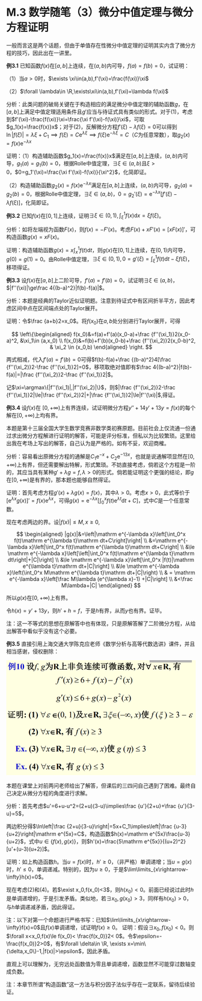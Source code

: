 # M.3 数学随笔（3）微分中值定理与微分方程证明

一般而言这是两个话题，但由于单值存在性微分中值定理的证明其实内含了微分方程的技巧，因此出在一讲里。

**例3.1** 已知函数$f(x)$在$[a,b]$上连续，在$(a,b)$内可导，$f(a)=f(b)=0$，试证明：

（1）当$a>0$时，$\exists \xi\in(a,b),f'(\xi)=\frac{f(\xi)}\xi$

（2）$\forall \lambda\in \R,\exists\xi\in(a,b),f'(\xi)=\lambda f(\xi)$

分析：此类问题的破局关键在于构造相应的满足微分中值定理的辅助函数$g$，在$[a,b]$上满足中值定理适用条件且$g'$应当与待证式具有类似的形式。对于(1)，考虑到$f'(\xi)-\frac{f(\xi)}\xi=\frac{\xi f'(\xi)-f(\xi)}\xi$，可取$g_1(x)=\frac{f(x)}x$；对于(2)，反解微分方程$f'(\xi)-\lambda f(\xi)=0$可以得到$\ln |f(\xi)|=\lambda \xi+C_1\implies f(\xi)=C\mathrm e^{\lambda \xi}\implies f(\xi)\mathrm e^{-\lambda \xi}=C$（$C$为任意常数），取$g_2(x)=f(x)\mathrm e^{-\lambda x}$

证明：（1）构造辅助函数$g_1(x)=\frac{f(x)}x$满足在$[a,b]$上连续，$(a,b)$内可导，$g_1(a)=g_1(b)=0$，根据Rolle中值定理，$\exists\xi\in(a,b)$且$\xi>0$，$0=g_1'(\xi)=\frac{\xi f'(\xi)-f(\xi)}{\xi^2}$，化简即证。

（2）构造辅助函数$g_2(x)=f(x)\mathrm e^{-\lambda x}$满足在$[a,b]$上连续，$(a,b)$内可导，$g_2(a)=g_2(b)=0$，根据Rolle中值定理，$\exists\xi\in(a,b)，0=g_2'(\xi)=\mathrm e^{-\lambda x}[f'(\xi)-\lambda f(\xi)]$，化简即证。

**例3.2** 已知$f(x)$在$[0,1]$上连续，证明$\exists \xi\in(0,1), \int_\xi^1 f(x)\mathrm dx=\xi f(\xi)$。

分析：如将左端视为函数$F(x)$，则$f(x)=-F'(x)$。考虑$F(x)+xF'(x)=[xF(x)]'$，可构造函数$g(x)=xF(x)$。

证明：构造辅助函数$g(x)=x\int_x^1 f(t)\mathrm dt$，则$g(x)$在$[0,1]$上连续，在$(0,1)$内可导，$g(0)=g(1)=0$。由Rolle中值定理，$\exists \xi\in (0,1), 0=g'(\xi)=\int_\xi^1 f(t)\mathrm dt-\xi f(\xi)$，移项得证。

**例3.3** 设$f(x)$在$[a,b]$上二阶可导，$f'(a)=f'(b)=0$，试证明$\exists \xi\in (a,b)$，$|f''(\xi)|\ge\frac 4{(b-a)^2}|f(b)-f(a)|$。

分析：本题是经典的Taylor近似证明题。注意到待证式中有区间折半平方，因此考虑区间中点在区间端点处的Taylor展开。

证明：令$\frac {a+b}2=x_0$。将$f(x_0)$在$a,b$处分别进行Taylor展开，可得

$$
\left\{\begin{aligned}
f(x_0)&=f(a)+f'(a)(x_0-a)+\frac {f''(\xi_1)}2(x_0-a)^2, &\xi_1\in (a,x_0) \\
f(x_0)&=f(b)+f'(b)(x_0-b)+\frac {f''(\xi_2)}2(x_0-b)^2, & \xi_2 \in (x_0,b)
\end{aligned}
\right.
$$

两式相减，代入$f'(a)=f'(b)=0$可得$f(b)-f(a)+\frac {(b-a)^2}4[\frac {f''(\xi_2)}2-\frac {f''(\xi_1)}2]=0$，移项取绝对值即有$\frac 4{(b-a)^2}|f(b)-f(a)|=|\frac {f''(\xi_2)}2-\frac {f''(\xi_1)}2|$。

记$\xi=\argmax\{|f''(\xi_1)|,|f''(\xi_2)|\}$，则$|\frac {f''(\xi_2)}2-\frac {f''(\xi_1)}2|\le|\frac {f''(\xi_2)}2|+|\frac {f''(\xi_1)}2|\le|f''(\xi)|$,得证。

**例3.4** 设$f(x)$在 $[0,+\infty)$上有界连续，试证明微分方程$y''+14y'+13y=f(x)$的每个解在$[0,+\infty)$上均有界。

本题是第十三届全国大学生数学竞赛非数学类初赛原题。目前社会上仅流通一份通过求出微分方程解进行证明的解答，可能是评分标准，但私以为比较繁琐。这里给出我在考场上写出的解答，自己认为是严格的。如有不妥，欢迎商榷。

分析：容易看出原微分方程的通解是$C_1\mathrm e^{-x}+C_2\mathrm e^{-13x}$，也就是说通解项显然在$[0,+\infty)$上有界，但还需要解出特解，形式繁琐。不妨直接考虑，倘若这个方程是一阶的，其应当具有某种$g'+\lambda g=f,\lambda>0$的形式。倘若能证明这个更强的结论，即$g$在$[0,+\infty)$是有界的，那本题也能够自然得证。

证明：首先考虑方程$g'(x)+\lambda g(x)=f(x)$，其中$\lambda>0$。考虑$x>0$，此式等价于$[\mathrm e^{\lambda x}g(x)]'=f(x)\mathrm e^{\lambda x}$，可得$g(x)=\mathrm e^{-\lambda x}[\int_0^x f(t)\mathrm e^{\lambda t}\mathrm dt+C]$，式中$C$是一个任意常数。

现在考虑两边的界。设$|f(x)|\le M, x \ge0,$

$$
\begin{aligned}
|g(x)|&=\left|\mathrm e^{-\lambda x}\left[\int_0^x 
f(t)\mathrm e^{\lambda t}\mathrm dt+C\right]\right| \\
&=\mathrm e^{-\lambda x}\left|\int_0^x 
f(t)\mathrm e^{\lambda t}\mathrm dt+C\right| \\
&\le \mathrm e^{-\lambda x}\left[\left|\int_0^x 
f(t)\mathrm e^{\lambda t}\mathrm dt\right|+|C|\right] \\
&\le \mathrm e^{-\lambda x}\left[\int_0^x 
|f(t)|\mathrm e^{\lambda t}\mathrm dt+|C|\right] \\
&\le \mathrm e^{-\lambda x}\left(\int_0^x 
M\mathrm e^{\lambda t}\mathrm dt+|C|\right) \\
& = \mathrm e^{-\lambda x}\left[\frac M\lambda (e^{\lambda x}-1)
+|C|\right] \\
&<\frac M\lambda+|C|
\end{aligned}
$$

所以$g(x)$在$[0,+\infty)$上有界。

令$h(x)=y'+13y$，则$h'+h=f$，于是$h$有界，从而$y$也有界。证毕。

注：这一不等式的思想在原解答中也有体现，只是原解答解了二阶微分方程，从给出解答中看似乎没有这个必要。

**例3.5** 直接引用上海交通大学陈克应老师《数学分析与高等代数选讲》课件，并且相当感谢，侵权删除：

![](./figs/M-3-1.png)

本题在课堂上对前两问老师给出了解答，但课后的三四问自己遇到了困难。最终自己决定从微分方程的角度进行求解。

分析：首先考虑$u'=6+u-u^2=(2+u)(3-u)\implies\frac {u'}{2+u}+\frac {u'}{3-u}=5$，

两边积分得$\ln\left|\frac {2+u}{3-u}\right|=5x+C_1\implies\left|\frac {u-3}{u+2}\right|\mathrm e^{5x}=C$，构造函数$h(x)=\mathrm e^{5x}\frac{u-3}{u+2}$，式中$u\in\{f(x),g(x)\}$，则$h'(x)=\frac{5\mathrm e^{5x}}{(u+2)^2}[u'+(u-3)(u+2)]$。

证明：如上构造函数$h$。当$u=f(x)$时，$h'\ge0$，（非严格）单调递增；当$u=g(x)$时，$h'\le0$，单调递减。特别的，因为$u\ge 0$，于是$\lim\limits_{x\rightarrow-\infty}h(x)=0$。

现在考虑(2)和(4)。若$\exist x_0,f(x_0)<3$，则$h(x_0)<0$。前面已经说过此时$h$是单调递增的，于是引发矛盾。类似地，若$\exists x_0,g(x_0)>3$，同样有$h(x_0)>0$，与$h$单调递减矛盾，因此得证。

注：以下对第一个命题进行严格书写：已知$\lim\limits_{x\rightarrow-\infty}f(x)=0$且$f(x)$单调递增，试证明$f(x)\ge0$。
证明：假设$\exists x_0,f(x_0)<0$。则$\forall x<x_0,f(x)\le f(x_0)< \frac{f(x_0)}2< 0$。令$\epsilon=-\frac{f(x_0)}2>0$，有$\forall \delta\in \R, \exists x=\min\{\delta,x_0\}-1,|f(x)|>\epsilon$，因此矛盾。

直观上可以理解为，无穷远处函数值为零且单调递增，函数显然不可能穿过数轴变成负数。

注：本章节所谓“构造函数”这一方法与积分因子法似乎存在一定联系，留待后续验证。